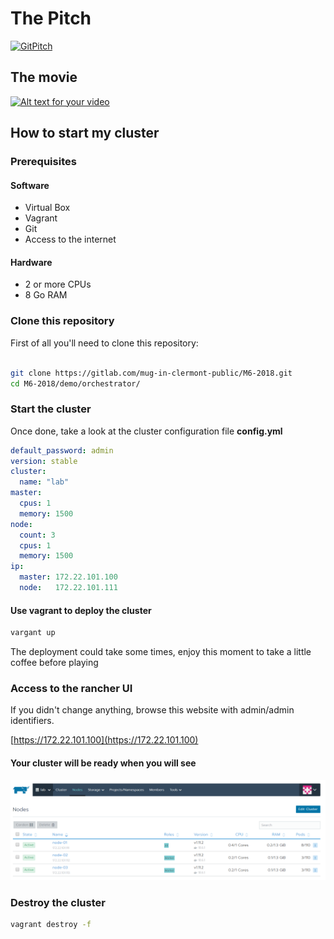 # The Pitch

[![GitPitch](https://gitpitch.com/assets/badge.svg)](https://gitpitch.com/mug-in-clermont-public/M6-2018/develop?grs=gitlab&t=sky)

## The movie

[![Alt text for your video](https://img.youtube.com/vi/4U6XK6NvJ30/0.jpg)](http://www.youtube.com/watch?v=4U6XK6NvJ30)

## How to start my cluster

### Prerequisites

#### Software

* Virtual Box
* Vagrant
* Git
* Access to the internet

#### Hardware

* 2 or more CPUs
* 8 Go RAM

### Clone this repository

First of all you'll need to clone this repository:

```bash

git clone https://gitlab.com/mug-in-clermont-public/M6-2018.git
cd M6-2018/demo/orchestrator/

```

### Start the cluster

Once done, take a look at the cluster configuration file **config.yml**

```yml
default_password: admin
version: stable
cluster: 
  name: "lab"
master:
  cpus: 1
  memory: 1500
node:
  count: 3
  cpus: 1
  memory: 1500
ip:
  master: 172.22.101.100
  node:   172.22.101.111
```

#### Use vagrant to deploy the cluster

```sh
vargant up
```

The deployment could take some times, enjoy this moment to take a little coffee before playing

### Access to the rancher UI

If you didn't change anything, browse this website with admin/admin identifiers.

[https://172.22.101.100](https://172.22.101.100)

#### Your cluster will be ready when you will see

![Cluster is ready!!](assets/cluster-ready.png "Cluster is ready!!")

### Destroy the cluster

```sh
vagrant destroy -f
```

